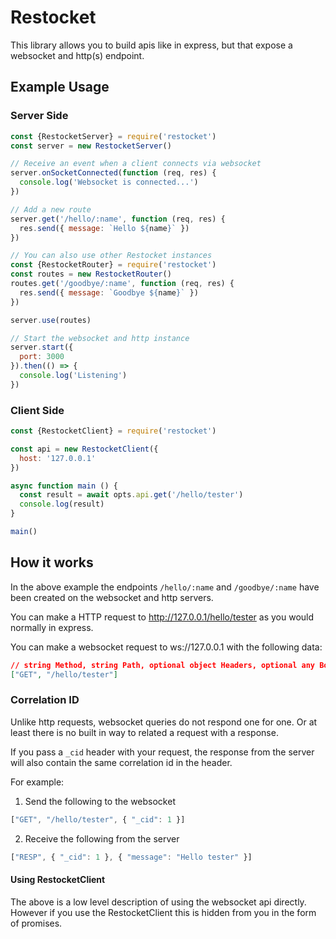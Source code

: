 # Restocket
This library allows you to build apis like in express, but that expose a websocket and http(s) endpoint.

## Example Usage
### Server Side
```javascript
const {RestocketServer} = require('restocket')
const server = new RestocketServer()

// Receive an event when a client connects via websocket
server.onSocketConnected(function (req, res) {
  console.log('Websocket is connected...')
})

// Add a new route
server.get('/hello/:name', function (req, res) {
  res.send({ message: `Hello ${name}` })
})

// You can also use other Restocket instances
const {RestocketRouter} = require('restocket')
const routes = new RestocketRouter()
routes.get('/goodbye/:name', function (req, res) {
  res.send({ message: `Goodbye ${name}` })
})

server.use(routes)

// Start the websocket and http instance
server.start({
  port: 3000
}).then(() => {
  console.log('Listening')
})
```

### Client Side
```javascript
const {RestocketClient} = require('restocket')

const api = new RestocketClient({
  host: '127.0.0.1'
})

async function main () {
  const result = await opts.api.get('/hello/tester')
  console.log(result)
}

main()
```

## How it works
In the above example the endpoints `/hello/:name` and `/goodbye/:name` have been created on the websocket and http servers.

You can make a HTTP request to http://127.0.0.1/hello/tester as you would normally in express.

You can make a websocket request to ws://127.0.0.1 with the following data:
```json
// string Method, string Path, optional object Headers, optional any Body
["GET", "/hello/tester"]
```

### Correlation ID
Unlike http requests, websocket queries do not respond one for one. Or at least there is no built in way to related a request with a response.

If you pass a `_cid` header with your request, the response from the server will also contain the same correlation id in the header.

For example:

1. Send the following to the websocket
```javascript
["GET", "/hello/tester", { "_cid": 1 }]
```

2. Receive the following from the server
```javascript
["RESP", { "_cid": 1 }, { "message": "Hello tester" }]
```

#### Using RestocketClient
The above is a low level description of using the websocket api directly. However if you use the RestocketClient this is hidden from you in the form of promises.
